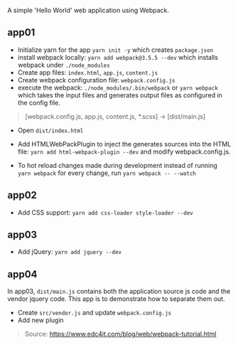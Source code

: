 
A simple 'Hello World' web application using Webpack.

## app01

* Initialize yarn for the app `yarn init -y` which creates `package.json`
* install webpack locally: `yarn add webpack@3.5.5 --dev` which installs webpack under `./node_modules`
* Create app files: `index.html`, `app.js`, `content.js`
* Create webpack configuration file: `webpack.config.js`
* execute the webpack: `./node_modules/.bin/webpack` or `yarn webpack` which takes the input files and generates output files as configured in the config file. 
> [webpack.config.js, app.js, content.js, *.scss] -> [dist/main.js]
* Open `dist/index.html`

* Add HTMLWebPackPlugin to inject the generates sources into the HTML file: `yarn add html-webpack-plugin --dev` and modify webpack.config.js.
* To hot reload changes made during development instead of running `yarn webpack` for every change, run `yarn webpack -- --watch`

## app02

* Add CSS support: `yarn add css-loader style-loader --dev`

## app03

* Add jQuery: `yarn add jquery --dev`

## app04

In app03, `dist/main.js` contains both the application source js code and the vendor jquery code. This app is to demonstrate how to separate them out.

* Create `src/vendor.js` and update `webpack.config.js`
* Add new plugin



> Source: https://www.edc4it.com/blog/web/webpack-tutorial.html